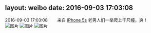 layout: weibo
date: 2016-09-03 17:03:08
---
<meta name="referrer" content="no-referrer" />

2016-09-03 17:03:08  &nbsp;&nbsp;&nbsp;&nbsp;&nbsp;&nbsp; 来自 <a href="sinaweibo://customweibosource" rel="nofollow">iPhone 5s</a>
老男人们一举爬上千尺幢，爽！ ​​​
![图片](https://ww1.sinaimg.cn/large/6d2a6003jw1f7gi8lf78vj20qo0zkqhh.jpg)
![图片](https://ww4.sinaimg.cn/large/6d2a6003jw1f7gi8oh2ksj20qo0zkgya.jpg)
![图片](https://ww4.sinaimg.cn/large/6d2a6003jw1f7gi8r1qdij20qo0zkakg.jpg)
